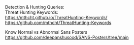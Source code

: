 Detection & Hunting Queries:  
Threat Hunting Keywords:  
https://mthcht.github.io/ThreatHunting-Keywords/  
https://github.com/mthcht/ThreatHunting-Keywords


Know Normal vs Abnormal
Sans Posters https://github.com/deepanshusood/SANS-Posters/tree/main  
